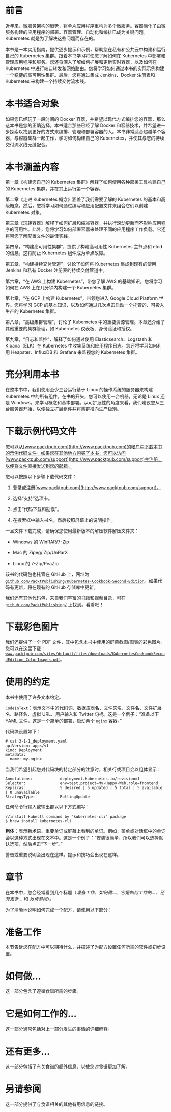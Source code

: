 # 前言

近年来，微服务架构的趋势，将单片应用程序重构为多个微服务。容器简化了由微服务构建的应用程序的部署。容器管理、自动化和编排已成为关键问题。Kubernetes 就是为了解决这些问题而存在的。

本书是一本实用指南，提供逐步提示和示例，帮助您在私有和公共云中构建和运行自己的 Kubernetes 集群。跟着本书学习将使您了解如何在 Kubernetes 中部署和管理应用程序和服务。您还将深入了解如何扩展和更新实时容器，以及如何在 Kubernetes 中进行端口转发和网络路由。您将学习如何通过本书的实际示例构建一个稳健的高可用性集群。最后，您将通过集成 Jenkins、Docker 注册表和 Kubernetes 来构建一个持续交付流水线。

# 本书适合对象

如果您已经玩了一段时间的 Docker 容器，并希望以现代方式编排您的容器，那么这本书是您的正确选择。本书适合那些已经了解 Docker 和容器技术，并希望进一步探索以找到更好的方式来编排、管理和部署容器的人。本书非常适合超越单个容器，与容器集群一起工作，学习如何构建自己的 Kubernetes，并使其与您的持续交付流水线无缝配合。

# 本书涵盖内容

第一章《构建您自己的 Kubernetes 集群》解释了如何使用各种部署工具构建自己的 Kubernetes 集群，并在其上运行第一个容器。

第二章《走进 Kubernetes 概念》涵盖了我们需要了解的 Kubernetes 的基本和高级概念。然后，您将学习如何通过编写和应用配置文件来组合它们以创建 Kubernetes 对象。

第三章《玩转容器》解释了如何扩展和缩减容器，并执行滚动更新而不影响应用程序的可用性。此外，您将学习如何部署容器来处理不同的应用程序工作负载。它还将带您了解配置文件的最佳实践。

第四章，“构建高可用性集群”，提供了构建高可用性 Kubernetes 主节点和 etcd 的信息。这将防止 Kubernetes 组件成为单点故障。

第五章，“构建持续交付管道”，讨论了如何将 Kubernetes 集成到现有的使用 Jenkins 和私有 Docker 注册表的持续交付管道中。

第六章，“在 AWS 上构建 Kubernetes”，带您了解 AWS 的基础知识。您将学习如何在 AWS 上在几分钟内构建一个 Kubernetes 集群。

第七章，“在 GCP 上构建 Kubernetes”，带领您进入 Google Cloud Platform 世界。您将学习 GCP 的基本知识，以及如何通过几次点击启动一个托管的、可投入生产的 Kubernetes 集群。

第八章，“高级集群管理”，讨论了 Kubernetes 中的重要资源管理。本章还介绍了其他重要的集群管理，如 Kubernetes 仪表板、身份验证和授权。

第九章，“日志和监控”，解释了如何通过使用 Elasticsearch、Logstash 和 Kibana（ELK）在 Kubernetes 中收集系统和应用程序日志。您还将学习如何利用 Heapster、InfluxDB 和 Grafana 来监视您的 Kubernetes 集群。

# 充分利用本书

在整本书中，我们使用至少三台运行基于 Linux 的操作系统的服务器来构建 Kubernetes 中的所有组件。在书的开头，您可以使用一台机器，无论是 Linux 还是 Windows，来学习概念和基本部署。从可扩展性的角度来看，我们建议您从三台服务器开始，以便独立扩展组件并将集群推向生产级别。

# 下载示例代码文件

您可以从[www.packtpub.com](http://www.packtpub.com)的帐户中下载本书的示例代码文件。如果您在其他地方购买了本书，您可以访问[www.packtpub.com/support](http://www.packtpub.com/support)并注册，以便将文件直接发送到您的邮箱。

您可以按照以下步骤下载代码文件：

1.  登录或注册[www.packtpub.com](http://www.packtpub.com/support)。

1.  选择“支持”选项卡。

1.  点击“代码下载和勘误”。

1.  在搜索框中输入书名，然后按照屏幕上的说明操作。

一旦文件下载完成，请确保您使用最新版本的解压软件解压文件夹：

+   Windows 的 WinRAR/7-Zip

+   Mac 的 Zipeg/iZip/UnRarX

+   Linux 的 7-Zip/PeaZip

该书的代码包也托管在 GitHub 上，网址为 [`github.com/PacktPublishing/Kubernetes-Cookbook-Second-Edition`](https://github.com/PacktPublishing/Kubernetes-Cookbook-Second-Edition)。如果代码有更新，将在现有的 GitHub 存储库中更新。

我们还有其他代码包，来自我们丰富的书籍和视频目录，可在 [`github.com/PacktPublishing/`](https://github.com/PacktPublishing/) 上找到。看看吧！

# 下载彩色图片

我们还提供了一个 PDF 文件，其中包含本书中使用的屏幕截图/图表的彩色图片。您可以在这里下载：[`www.packtpub.com/sites/default/files/downloads/KubernetesCookbookSecondEdition_ColorImages.pdf`](https://www.packtpub.com/sites/default/files/downloads/KubernetesCookbookSecondEdition_ColorImages.pdf)。

# 使用的约定

本书中使用了许多文本约定。

`CodeInText`：表示文本中的代码词、数据库表名、文件夹名、文件名、文件扩展名、路径名、虚拟 URL、用户输入和 Twitter 句柄。这是一个例子：“准备以下 YAML 文件，这是一个简单的部署，启动两个 `nginx` 容器。”

代码块设置如下：

```
# cat 3-1-1_deployment.yaml
apiVersion: apps/v1
kind: Deployment
metadata:
  name: my-nginx
```

当我们希望引起您对代码块的特定部分的注意时，相关行或项目会以粗体显示：

```
Annotations:            deployment.kubernetes.io/revision=1
Selector:               env=test,project=My-Happy-Web,role=frontend
Replicas:               5 desired | 5 updated | 5 total | 5 available | 0 unavailable
StrategyType:           RollingUpdate
```

任何命令行输入或输出都以以下方式编写：

```
//install kubectl command by "kubernetes-cli" package
$ brew install kubernetes-cli
```

**粗体**：表示新术语、重要单词或屏幕上看到的单词。例如，菜单或对话框中的单词会以这种方式出现在文本中。这是一个例子：“安装很简单，所以我们可以选择默认选项，然后点击“下一步”。”

警告或重要说明会出现在这样。提示和技巧会出现在这样。

# 章节

在本书中，您会经常看到几个标题（*准备工作*、*如何做…*、*它是如何工作的…*、*还有更多…* 和 *另请参阅*）。

为了清晰地说明如何完成一个配方，请使用以下部分：

# 准备工作

本节告诉您在配方中可以期待什么，并描述了为配方设置任何所需的软件或初步设置。

# 如何做…

这一部分包含了遵循食谱所需的步骤。

# 它是如何工作的...

这一部分通常包括对上一部分发生的事情的详细解释。

# 还有更多...

这一部分包括了有关食谱的额外信息，以使您对食谱更加了解。

# 另请参阅

这一部分提供了与食谱相关的其他有用信息的链接。
